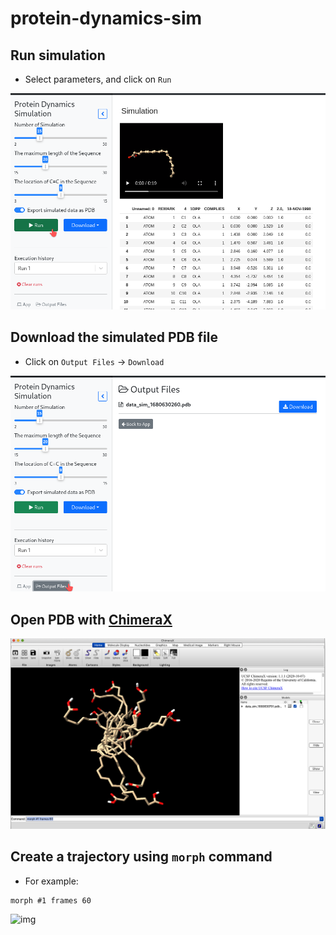 # protein-dynamics-sim
## Run simulation
* Select parameters, and click on `Run`

![img](images/run_sim.png)

## Download the simulated PDB file
* Click on `Output Files` -> `Download`

![img](images/pdb_download.png)

## Open PDB with [ChimeraX](https://www.cgl.ucsf.edu/chimerax/download.html)
![img](images/pdb_view.png)

## Create a trajectory using `morph` command
* For example:
```
morph #1 frames 60
```
![img](images/pdb_trajectory.gif)
